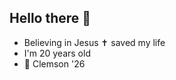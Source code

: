 ## Hello there 👋

- Believing in Jesus ✝ saved my life
- I'm 20 years old
- 🐅 Clemson '26

<!--

- 🌱 I’m currently learning Java
- 💬 Ask me who Jesus is
- ⚡ Fun fact: life is good
